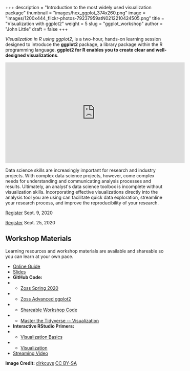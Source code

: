 +++
description = "Introduction to the most widely used visualization package"
thumbnail = "images/hex_ggplot_374x260.png"
image = "images/1200x444_flickr-photos-79237959atN0212210424505.png"
title = "Visualization with ggplot2"
weight = 5
slug = "ggplot_workshop"
author = "John Little"
draft = false
+++
<!-- Image Credit:  https://www.flickr.com/photos/79237959@N02/12210424505/sizes/o/ -->
*Visualization in R using ggplot2*, is a two-hour, hands-on learning session designed to introduce the **ggplot2** package, a library package within the R programming language.  **ggplot2 for R enables you to create clear and well-designed visualizations**. 

<iframe width="560" height="315" src="https://www.youtube.com/embed/vL3lwGHmiNY" frameborder="0" allow="accelerometer; autoplay; encrypted-media; gyroscope; picture-in-picture" allowfullscreen></iframe>

Data science skills are increasingly important for research and industry projects.  With complex data science projects, however, come complex needs for understanding and communicating analysis processes and results.  Ultimately, an analyst's data science toolbox is incomplete without visualization skills.  Incorporating effective visualizations directly into the analysis tool you are using can facilitate quick data exploration, streamline your research process, and improve the reproducibility of your research.

<!--
- <a href="https://duke.libcal.com/event/6085379" class="button">Register</a> Jan. 1, 2020 
- &nbsp; 
- <a href="https://duke.libcal.com/event/6158216" class="button">Register</a> Feb 18, 2020
-->

<a href="https://duke.libcal.com/event/6874814" class="button">Register</a> Sept. 9, 2020 

<a href="https://duke.libcal.com/event/6867956" class="button">Register</a> Sept. 25, 2020 

## Workshop Materials

Learning resources and workshop materials are available and shareable so you can learn at your own pace. 

- [Online Guide](https://ggplot.library.duke.edu/)
- [Slides](https://ggplot.library.duke.edu/slides/index.html)
- **GitHub Code:**
- * [Zoss Spring 2020](https://github.com/amzoss/ggplot2-S20)
- * [Zoss Advanced ggplot2](https://github.com/amzoss/adv-ggplot2-F19)
- * [Shareable Workshop Code](https://github.com/libjohn/workshop_ggplot2)
- * [Master the Tidyverse -- Visualization](https://github.com/rstudio/master-the-tidyverse/blob/master/01-Visualize-Data.Rmd)
- **Interactive RStudio Primers:**
- * [Visualization Basics](https://rstudio.cloud/learn/primers/1.1)
- * [Visualization](https://rstudio.cloud/learn/primers/3)
- [Streaming Video](https://library.capture.duke.edu/Panopto/Pages/Viewer.aspx?id=91f761f6-76f7-4f13-a4d9-a94300ee20c8)


**Image Credit:**  [dirkcuys](https://www.flickr.com/photos/79237959@N02/12210424505/) [CC BY-SA](https://creativecommons.org/licenses/by-sa/2.0/)